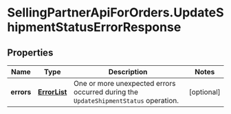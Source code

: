 # SellingPartnerApiForOrders.UpdateShipmentStatusErrorResponse

## Properties
Name | Type | Description | Notes
------------ | ------------- | ------------- | -------------
**errors** | [**ErrorList**](ErrorList.md) | One or more unexpected errors occurred during the `UpdateShipmentStatus` operation. | [optional] 


